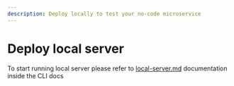 ```yaml
---
description: Deploy locally to test your no-code microservice
---
```


# Deploy local server

To start running local server please refer to [local-server.md](../../tools/untitled/cloud/local-server.md "mention") documentation inside the CLI docs
